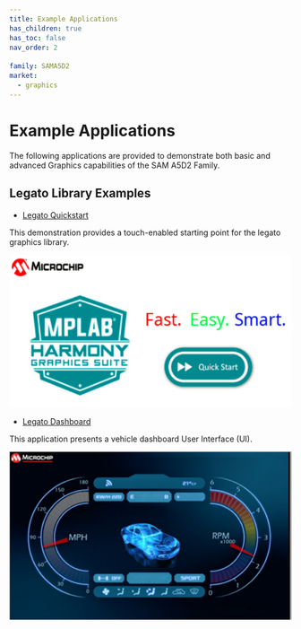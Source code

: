 ```yaml
---
title: Example Applications
has_children: true
has_toc: false
nav_order: 2

family: SAMA5D2
market:
  - graphics
---
```


# Example Applications

The following applications are provided to demonstrate both basic and advanced Graphics capabilities of the SAM A5D2 Family.

## Legato Library Examples 

* [Legato Quickstart](./legato_quickstart/readme.md)

This demonstration provides a touch-enabled starting point for the legato graphics library.

![](./../docs/html/legato_quickstart.png)


* [Legato Dashboard](./legato_dashboard/readme.md)

This application presents a vehicle dashboard User Interface (UI). 

![](./../docs/html/legato_dashboard.png)

